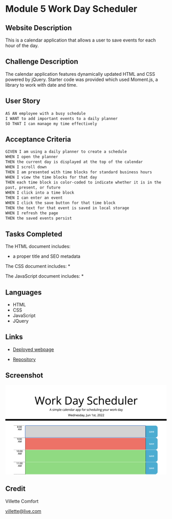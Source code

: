 # Module 5 Work Day Scheduler

## Website Description
This is a calendar application that allows a user to save events for each hour of the day.

## Challenge Description

The calendar application features dynamically updated HTML and CSS powered by jQuery. Starter code was provided which used Moment.js, a library to work with date and time.

## User Story

```
AS AN employee with a busy schedule
I WANT to add important events to a daily planner
SO THAT I can manage my time effectively
```

## Acceptance Criteria

```
GIVEN I am using a daily planner to create a schedule
WHEN I open the planner
THEN the current day is displayed at the top of the calendar
WHEN I scroll down
THEN I am presented with time blocks for standard business hours
WHEN I view the time blocks for that day
THEN each time block is color-coded to indicate whether it is in the past, present, or future
WHEN I click into a time block
THEN I can enter an event
WHEN I click the save button for that time block
THEN the text for that event is saved in local storage
WHEN I refresh the page
THEN the saved events persist
```

## Tasks Completed
The HTML document includes:
* a proper title and SEO metadata

The CSS document includes:
* 

The JavaScript document includes:
* 

## Languages
- HTML
- CSS
- JavaScript
- JQuery

## Links
* [Deployed webpage](https://villettec.github.io/Module_5-Work_Day_Scheduler/)

* [Repository](https://github.com/villettec/Module_5-Work_Day_Scheduler)

## Screenshot
![image](./assets/images/readme-screenshot.png)

## Credit
Villette Comfort

villette@live.com